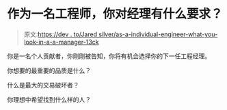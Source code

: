 # 作为一名工程师，你对经理有什么要求？

> 原文:[https://dev . to/Jared silver/as-a-individual-engineer-what-you-look-in-a-a-manager-13ck](https://dev.to/jaredsilver/as-an-individual-engineer-what-do-you-look-for-in-a-manager-13ck)

你是一名个人贡献者，你刚刚被告知，你将有机会选择你的下一任工程经理。

你想要的最重要的品质是什么？

什么是最大的交易破坏者？

你理想中希望找到什么样的人？